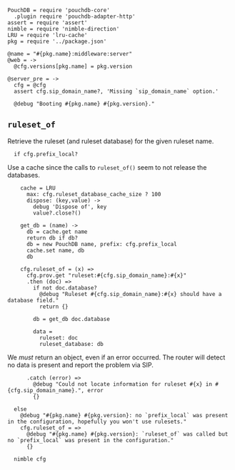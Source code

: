     PouchDB = require 'pouchdb-core'
      .plugin require 'pouchdb-adapter-http'
    assert = require 'assert'
    nimble = require 'nimble-direction'
    LRU = require 'lru-cache'
    pkg = require '../package.json'

    @name = "#{pkg.name}:middleware:server"
    @web = ->
      @cfg.versions[pkg.name] = pkg.version

    @server_pre = ->
      cfg = @cfg
      assert cfg.sip_domain_name?, 'Missing `sip_domain_name` option.'

      @debug "Booting #{pkg.name} #{pkg.version}."

`ruleset_of`
------------

Retrieve the ruleset (and ruleset database) for the given ruleset name.

      if cfg.prefix_local?

Use a cache since the calls to `ruleset_of()` seem to not release the databases.

        cache = LRU
          max: cfg.ruleset_database_cache_size ? 100
          dispose: (key,value) ->
            debug 'Dispose of', key
            value?.close?()

        get_db = (name) ->
          db = cache.get name
          return db if db?
          db = new PouchDB name, prefix: cfg.prefix_local
          cache.set name, db
          db

        cfg.ruleset_of = (x) =>
          cfg.prov.get "ruleset:#{cfg.sip_domain_name}:#{x}"
          .then (doc) =>
            if not doc.database?
              @debug "Ruleset #{cfg.sip_domain_name}:#{x} should have a database field."
              return {}

            db = get_db doc.database

            data =
              ruleset: doc
              ruleset_database: db

We _must_ return an object, even if an error occurred. The router will detect no data is present and report the problem via SIP.

          .catch (error) =>
            @debug "Could not locate information for ruleset #{x} in #{cfg.sip_domain_name}.", error
            {}

      else
        @debug "#{pkg.name} #{pkg.version}: no `prefix_local` was present in the configuration, hopefully you won't use rulesets."
        cfg.ruleset_of = =>
          @debug "#{pkg.name} #{pkg.version}: `ruleset_of` was called but no `prefix_local` was present in the configuration."
          {}

      nimble cfg
